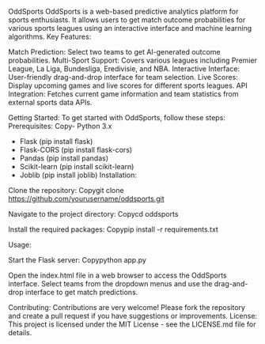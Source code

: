 OddSports
OddSports is a web-based predictive analytics platform for sports enthusiasts. It allows users to get match outcome probabilities for various sports leagues using an interactive interface and machine learning algorithms.
Key Features:

Match Prediction: Select two teams to get AI-generated outcome probabilities.
Multi-Sport Support: Covers various leagues including Premier League, La Liga, Bundesliga, Eredivisie, and NBA.
Interactive Interface: User-friendly drag-and-drop interface for team selection.
Live Scores: Display upcoming games and live scores for different sports leagues.
API Integration: Fetches current game information and team statistics from external sports data APIs.

Getting Started:
To get started with OddSports, follow these steps:
Prerequisites:
Copy- Python 3.x
- Flask (pip install flask)
- Flask-CORS (pip install flask-cors)
- Pandas (pip install pandas)
- Scikit-learn (pip install scikit-learn)
- Joblib (pip install joblib)
Installation:

Clone the repository:
Copygit clone https://github.com/yourusername/oddsports.git

Navigate to the project directory:
Copycd oddsports

Install the required packages:
Copypip install -r requirements.txt


Usage:

Start the Flask server:
Copypython app.py

Open the index.html file in a web browser to access the OddSports interface.
Select teams from the dropdown menus and use the drag-and-drop interface to get match predictions.

Contributing:
Contributions are very welcome! Please fork the repository and create a pull request if you have suggestions or improvements.
License:
This project is licensed under the MIT License - see the LICENSE.md file for details.

